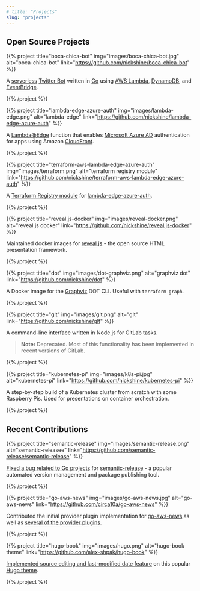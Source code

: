 ```yaml
---
# title: "Projects"
slug: "projects"
---
```


## Open Source Projects

{{% project
  title="boca-chica-bot"
  img="images/boca-chica-bot.jpg"
  alt="boca-chica-bot"
  link="https://github.com/nickshine/boca-chica-bot" %}}

A [serverless] [Twitter Bot] written in [Go] using [AWS Lambda], [DynamoDB], and [EventBridge].

[aws lambda]:https://aws.amazon.com/lambda/
[serverless]:https://aws.amazon.com/serverless/
[go]:https://golang.org/
[dynamodb]:https://aws.amazon.com/dynamodb/
[EventBridge]:https://aws.amazon.com/eventbridge/
[twitter bot]:https://en.wikipedia.org/wiki/Twitter_bot

{{% /project %}}

{{% project
  title="lambda-edge-azure-auth"
  img="images/lambda-edge.png"
  alt="lambda-edge"
  link="https://github.com/nickshine/lambda-edge-azure-auth" %}}

A [Lambda@Edge] function that enables [Microsoft Azure AD][azure] authentication for apps using
Amazon [CloudFront].

[azure]:https://docs.microsoft.com/en-us/azure/active-directory/develop/active-directory-protocols-oauth-code
[cloudfront]:https://aws.amazon.com/cloudfront/
[lambda@edge]:https://aws.amazon.com/lambda/edge/

{{% /project %}}

{{% project
  title="terraform-aws-lambda-edge-azure-auth"
  img="images/terraform.png"
  alt="terraform registry module"
  link="https://github.com/nickshine/terraform-aws-lambda-edge-azure-auth" %}}

A [Terraform Registry module][tf-registry] for [lambda-edge-azure-auth].

[lambda-edge-azure-auth]:https://github.com/nickshine/lambda-edge-azure-auth
[lambda@edge]:https://aws.amazon.com/lambda/edge/
[tf-registry]:https://registry.terraform.io/modules/nickshine/lambda-edge-azure-auth/aws/latest

{{% /project %}}

{{% project
  title="reveal.js-docker"
  img="images/reveal-docker.png"
  alt="reveal.js docker"
  link="https://github.com/nickshine/reveal.js-docker" %}}

Maintained docker images for [reveal.js] - the open source HTML presentation framework.

[reveal.js]:https://revealjs.com/

{{% /project %}}

{{% project
  title="dot"
  img="images/dot-graphviz.png"
  alt="graphviz dot"
  link="https://github.com/nickshine/dot" %}}

A Docker image for the [Graphviz] DOT CLI. Useful with `terraform graph`.

[graphviz]:https://graphviz.org/

{{% /project %}}

{{% project
  title="glt"
  img="images/glt.png"
  alt="glt"
  link="https://github.com/nickshine/glt" %}}

A command-line interface written in Node.js for GitLab tasks.

>**Note:** Deprecated. Most of this functionality has been implemented in recent versions of GitLab.

{{% /project %}}

{{% project
  title="kubernetes-pi"
  img="images/k8s-pi.jpg"
  alt="kubernetes-pi"
  link="https://github.com/nickshine/kubernetes-pi" %}}

A step-by-step build of a Kubernetes cluster from scratch with some Raspberry Pis. Used for
presentations on container orchestration.

{{% /project %}}

## Recent Contributions

{{% project
  title="semantic-release"
  img="images/semantic-release.png"
  alt="semantic-releasee"
  link="https://github.com/semantic-release/semantic-release" %}}

[Fixed a bug related to Go projects][semantic-release-nick] for [semantic-release] - a popular
automated version management and package publishing tool.

[semantic-release]:https://semantic-release.gitbook.io/semantic-release/
[semantic-release-nick]:https://github.com/semantic-release/semantic-release/commits?author=nickshine

{{% /project %}}

{{% project
  title="go-aws-news"
  img="images/go-aws-news.jpg"
  alt="go-aws-news"
  link="https://github.com/circa10a/go-aws-news" %}}

Contributed the initial provider plugin implementation for [go-aws-news] as well as [several of
the provider plugins][go-aws-news-nick].

[go-aws-news]:https://github.com/circa10a/go-aws-news
[go-aws-news-nick]:https://github.com/circa10a/go-aws-news/commits?author=nickshine

{{% /project %}}

{{% project
  title="hugo-book"
  img="images/hugo.png"
  alt="hugo-book theme"
  link="https://github.com/alex-shpak/hugo-book" %}}

[Implemented source editing and last-modified date feature][hugo-book-nick] on this popular
[Hugo theme].

[hugo-book-nick]:https://github.com/alex-shpak/hugo-book/commits?author=nickshine
[hugo theme]:https://themes.gohugo.io/hugo-book/

{{% /project %}}
